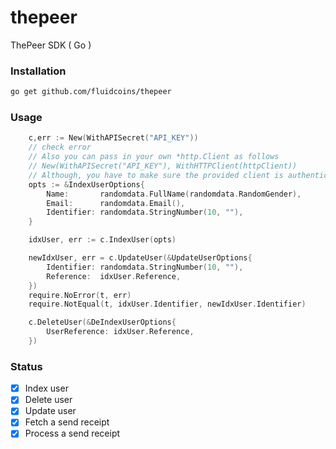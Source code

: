 # thepeer
ThePeer SDK ( Go )

### Installation

```sh
go get github.com/fluidcoins/thepeer
```

### Usage

```go
  	c,err := New(WithAPISecret("API_KEY"))
	// check error
	// Also you can pass in your own *http.Client as follows
	// New(WithAPISecret("API_KEY"), WithHTTPClient(httpClient))
	// Although, you have to make sure the provided client is authenticated with your api key
	opts := &IndexUserOptions{
		Name:       randomdata.FullName(randomdata.RandomGender),
		Email:      randomdata.Email(),
		Identifier: randomdata.StringNumber(10, ""),
	}

	idxUser, err := c.IndexUser(opts)

	newIdxUser, err = c.UpdateUser(&UpdateUserOptions{
		Identifier: randomdata.StringNumber(10, ""),
		Reference:  idxUser.Reference,
	})
	require.NoError(t, err)
	require.NotEqual(t, idxUser.Identifier, newIdxUser.Identifier)

	c.DeleteUser(&DeIndexUserOptions{
		UserReference: idxUser.Reference,
	})


```

### Status
- [x] Index user
- [x] Delete user
- [x] Update user
- [x] Fetch a send receipt
- [x] Process a send receipt